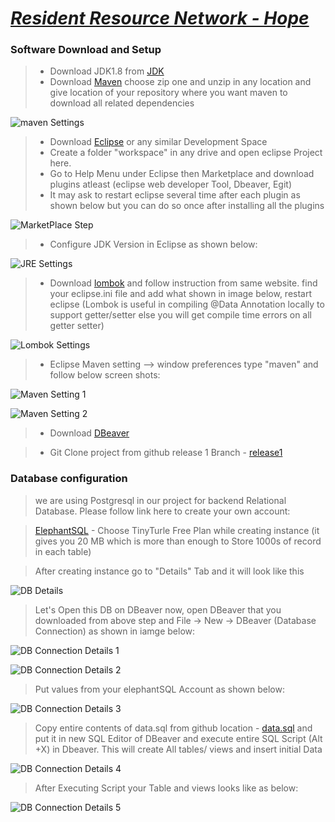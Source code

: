 # <ins>*Resident Resource Network - Hope* </ins>

### Software Download and Setup

> - Download JDK1.8 from [JDK](https://www.oracle.com/java/technologies/javase/javase-jdk8-downloads.html)
> - Download [Maven](https://maven.apache.org/download.cgi#) choose zip one and unzip in any location and give location of your repository where you want maven to download all related dependencies

 ![maven Settings](/images/project_setup/mavenSettings.png?raw=true)
 
> - Download [Eclipse](https://www.eclipse.org/downloads/) or any similar Development Space
> - Create a folder "workspace" in any drive and open eclipse Project here.
> - Go to Help Menu under Eclipse then Marketplace and download plugins atleast (eclipse web developer Tool, Dbeaver, Egit)
> - It may ask to restart eclipse several time after each plugin as shown below but you can do so once after installing all the plugins

 ![MarketPlace Step](/images/project_setup/EclipsePlugins.png?raw=true)

> - Configure JDK Version in Eclipse as shown below:
 
 ![JRE Settings](/images/project_setup/JDK-Setting.png?raw=true)

> - Download [lombok](https://projectlombok.org/download) and follow instruction from same website. find your eclipse.ini file and add what shown in image below, restart eclipse (Lombok is useful in compiling @Data Annotation locally to support getter/setter else you will get compile time errors on all getter setter)
 
 ![Lombok Settings](/images/project_setup/lombok-Setting.png?raw=true)
 
> - Eclipse Maven setting --> window preferences type "maven" and follow below screen shots:

 ![Maven Setting 1](/images/project_setup/eclipse-maven-setting.png?raw=true)

 ![Maven Setting 2](/images/project_setup/eclipse-maven-setting2.png?raw=true)
 
> - Download [DBeaver](https://dbeaver.io/download/)

> - Git Clone project from github release 1 Branch - [release1](https://github.com/FFGResidentResource/hope.git)

### Database configuration

> we are using Postgresql in our project for backend Relational Database. Please follow link here to create your own account:

> [ElephantSQL](https://www.elephantsql.com/) - Choose TinyTurle Free Plan while creating instance (it gives you 20 MB which is more than enough to Store 1000s of record in each table)
 
> After creating instance go to "Details" Tab and it will look like this

 ![DB Details](/images/project_setup/ElephantSQL-DB-Example.png?raw=true)
 
> Let's Open this DB on DBeaver now, open DBeaver that you downloaded from above step and File -> New -> DBeaver (Database Connection) as shown in iamge below:

 ![DB Connection Details 1](/images/project_setup/dbeaver-conn-1.png?raw=true)

 ![DB Connection Details 2](/images/project_setup/dbeaver-conn-2.png?raw=true)

> Put values from your elephantSQL Account as shown below:

 ![DB Connection Details 3](/images/project_setup/dbeaver-conn-3.png?raw=true) 
 
> Copy entire contents of data.sql from github location - [data.sql](https://github.com/FFGResidentResource/hope/blob/Release1/src/main/resources/data/data.sql) and put it in new SQL Editor of DBeaver and execute entire SQL Script (Alt +X) in Dbeaver. This will create All tables/ views and insert initial Data

 ![DB Connection Details 4](/images/project_setup/dbeaver-conn-4.png?raw=true) 
 
> After Executing Script your Table and views looks like as below:

 ![DB Connection Details 5](/images/project_setup/dbeaver-conn-5.png?raw=true) 
 